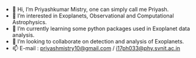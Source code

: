 - 👋 Hi, I’m Priyashkumar Mistry, one can simply call me Priyash.
- 👀 I’m interested in Exoplanets, Observational and Computational Astrophysics.
- 🌱 I’m currently learning some python packages used in Exoplanet data analysis.
- 💞️ I’m looking to collaborate on detection and analysis of Exoplanets.
- 📫 E-mail : priyashmistry10@gmail.com / i17ph033@phy.svnit.ac.in


<!---
priyashmistry/priyashmistry is a ✨ special ✨ repository because its `README.md` (this file) appears on your GitHub profile.
You can click the Preview link to take a look at your changes.
--->
